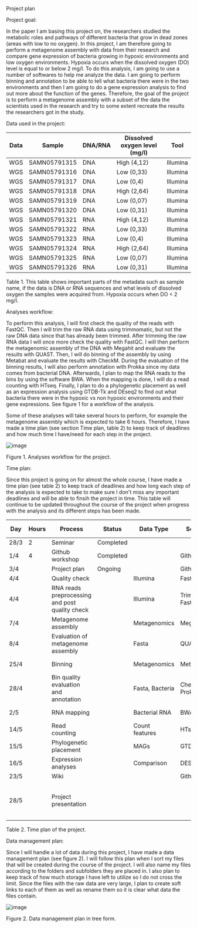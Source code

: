 Project plan

Project goal:

In the paper I am basing this project on, the researchers studied the metabolic roles and pathways of different bacteria that grow in dead zones (areas with low to no oxygen). In this project, I am therefore going to perform a metagenome assembly with data from their research and compare gene expression of bacteria growing in hypoxic environments and low oxygen environments. Hypoxia occurs when the dissolved oxygen (DO) level is equal to or below 2 mg/l. To do this analysis, I am going to use a number of softwares to help me analyze the data. I am going to perform binning and annotation to be able to tell what bacteria there were in the two environments and then I am going to do a gene expression analysis to find out more about the function of the genes. Therefore, the goal of the project is to perform a metagenome assembly with a subset of the data the scientists used in the research and try to some extent recreate the results the researchers got in the study.  

Data used in the project: 

| Data | Sample       | DNA/RNA | Dissolved oxygen level (mg/l) | Tool     |
|------|-------------|---------|-------------------------------|----------|
| WGS  | SAMN05791315 | DNA     | High (4,12)                     | Illumina |
| WGS  | SAMN05791316 | DNA     | Low (0,33)                      | Illumina |
| WGS  | SAMN05791317 | DNA     | Low (0,4)                       | Illumina |
| WGS  | SAMN05791318 | DNA     | High (2,64)                     | Illumina |
| WGS  | SAMN05791319 | DNA     | Low (0,07)                      | Illumina |
| WGS  | SAMN05791320 | DNA     | Low (0,31)                      | Illumina |
| WGS  | SAMN05791321 | RNA     | High (4,12)                     | Illumina |
| WGS  | SAMN05791322 | RNA     | Low (0,33)                      | Illumina |
| WGS  | SAMN05791323 | RNA     | Low (0,4)                       | Illumina |
| WGS  | SAMN05791324 | RNA     | High (2,64)                     | Illumina |
| WGS  | SAMN05791325 | RNA     | Low (0,07)                      | Illumina |
| WGS  | SAMN05791326 | RNA     | Low (0,31)                      | Illumina |

Table 1. This table shows important parts of the metadata such as sample name, if the data is DNA or RNA sequences and what levels of dissolved oxygen the samples were acquired from. Hypoxia occurs when DO < 2 mg/l.

Analyses workflow: 

To perform this analysis, I will first check the quality of the reads with FastQC. Then I will trim the raw RNA data using trimmomatic, but not the raw DNA data since that has already been trimmed. After trimming the raw RNA data I will once more check the quality with FastQC. I will then perform the metagenomic assembly of the DNA with Megahit and evaluate the results with QUAST. Then, I will do binning of the assembly by using Metabat and evaluate the results with CheckM. During the evaluation of the binning results, I will also perform annotation with Prokka since my data comes from bacterial DNA. Afterwards, I plan to map the RNA reads to the bins by using the software BWA. When the mapping is done, I will do a read counting with HTseq. Finally, I plan to do a phylogenetic placement as well as an expression analysis using GTDB-Tk and DEseq2 to find out what bacteria there were in the hypoxic vs non hypoxic environments and their gene expressions. See figure 1 for a workflow of the analysis. 

Some of these analyses will take several hours to perform, for example the metagenome assembly which is expected to take 6 hours. Therefore, I have made a time plan (see section Time plan, table 2) to keep track of deadlines and how much time I have/need for each step in the project. 

![image](https://github.com/user-attachments/assets/2e759c38-7486-4691-b40e-c469a4062a71)

Figure 1. Analyses workflow for the project. 

Time plan:

Since this project is going on for almost the whole course, I have made a time plan (see table 2) to keep track of deadlines and how long each step of the analysis is expected to take to make sure I don't miss any important deadlines and will be able to finsih the project in time. This table will continue to be updated throughout the course of the project when progress with the analysis and its different steps has been made. 

| Day  | Hours | Process                                    | Status     | Data Type        | Software          | Estimated time              |
|------|-------|-------------------------------------------|------------|------------------|-------------------|-----------------------------|
| 28/3 | 2     | Seminar                                   | Completed  |                  |                   | 2 h                         |
| 1/4  | 4     | Github workshop                          | Completed  |                  | Github            | 4 h                         |
| 3/4  |       | Project plan                             | Ongoing    |                  | Github            | 6 h                         |
| 4/4  |       | Quality check                            |            | Illumina         | FastQC            | ~15 min                     |
| 4/4  |       | RNA reads preprocessing and post quality check |        | Illumina         | Trimmomatic, FastQC | ~15 min/sample ~15 min  |
| 7/4  |       | Metagenome assembly                     |            | Metagenomics     | Megahit           | ~6 h (2 cores)              |
| 8/4  |       | Evaluation of metagenome assembly       |            | Fasta            | QUAST             | ~45 min (2 cores)           |
| 25/4 |       | Binning                                  |            | Metagenomics     | Metabat           | < 30 min (2 cores)          |
| 28/4 |       | Bin quality evaluation and annotation   |            | Fasta, Bacteria  | CheckM, Prokka    | ~2 h (2 cores) ~1 h (2 cores) |
| 2/5  |       | RNA mapping                             |            | Bacterial RNA    | BWA               | ~4-6 h (2 cores)            |
| 14/5 |       | Read counting                           |            | Count features   | HTseq             | Variating                    |
| 15/5 |       | Phylogenetic placement                 |            | MAGs             | GTDB-Tk           | ~45 min (16 cores)          |
| 16/5 |       | Expression analyses                    |            | Comparison       | DESeq2            | A few minutes               |
| 23/5 |       | Wiki                                    |            |                  | Github            | 10 h                         |
| 28/5 |       | Project presentation                   |            |                  |                   | 10 h (15 min for presenting + questions) |

Table 2. Time plan of the project. 

Data management plan:

Since I will handle a lot of data during this project, I have made a data management plan (see figure 2). I will follow this plan when I sort my files that will be created during the course of the project. I will also name my files according to the folders and subfolders they are placed in. I also plan to keep track of how much storage I have left to utilize so I do not cross the limit. Since the files with the raw data are very large, I plan to create soft links to each of them as well as rename them so it is clear what data the files contain. 

![image](https://github.com/user-attachments/assets/7342b0fb-26f5-4aec-8142-fffcab7d5618)

Figure 2. Data management plan in tree form. 
